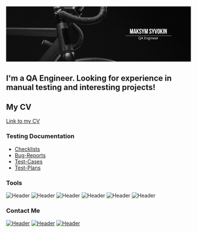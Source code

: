![Header](https://github.com/MaxGreyhorse/maxgreyhorse/blob/main/assets/logo.png)

## I'm a QA Engineer. Looking for experience in manual testing and interesting projects!
## My CV
[Link to my CV](https://docs.google.com/document/d/1CIrG3wxDlj8TIThXlEfUKfWJhEOQToBX_23gBeGqJ_0/edit?usp=sharing)
### Testing Documentation

- [Checklists](https://github.com/MaxGreyhorse/Checklists.git)
- [Bug-Reports](https://github.com/MaxGreyhorse/Bug-Reports.git)
- [Test-Cases](https://github.com/MaxGreyhorse/Test-Suites-and-Test-Cases.git)
- [Test-Plans](https://github.com/MaxGreyhorse/Test-Plans.git)

### Tools
![Header](https://img.shields.io/badge/Fiddler-090909?style=for-the-badge&logo=fiddler&logoColor=8cc4d7)
![Header](https://img.shields.io/badge/CharlesProxy-090909?style=for-the-badge&logo=charlesproxy&logoColor=8cc4d7)
![Header](https://img.shields.io/badge/Postman-090909?style=for-the-badge&logo=postman&logoColor=f76935)
![Header](https://img.shields.io/badge/Jira-090909?style=for-the-badge&logo=jira&logoColor=136be1)
![Header](https://img.shields.io/badge/Github-090909?style=for-the-badge&logo=github&logoColor=8cc4d7)
![Header](https://img.shields.io/badge/TestRail-090909?style=for-the-badge&logo=&logoColor=71b556)

### Contact Me
[![Header](https://img.shields.io/badge/Instagram-090909?style=for-the-badge&logo=instagram&logoColor=9939a3)](https://www.instagram.com/maksivokon/)
[![Header](https://img.shields.io/badge/Linkedin-090909?style=for-the-badge&logo=linkedin&logoColor=0073b1)](https://www.linkedin.com/in/maksym-syvokin-a3b90b24b/)
[![Header](https://img.shields.io/badge/Telegram-090909?style=for-the-badge&logo=telegram&logoColor=31a5db)](https://t.me/mgreyhorse)